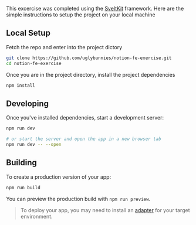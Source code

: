 
This excercise was completed using the [SveltKit](https://kit.svelte.dev/) framework. Here are the simple instructions to setup the project on your local machine

## Local Setup
Fetch the repo and enter into the project dictory
```bash
git clone https://github.com/uglybunnies/notion-fe-exercise.git
cd notion-fe-exercise
```


Once you are in the project directory, install the project dependencies

```bash
npm install
```

## Developing

Once you've  installed dependencies, start a development server:

```bash
npm run dev

# or start the server and open the app in a new browser tab
npm run dev -- --open
```

## Building

To create a production version of your app:

```bash
npm run build
```

You can preview the production build with `npm run preview`.

> To deploy your app, you may need to install an [adapter](https://kit.svelte.dev/docs/adapters) for your target environment.
